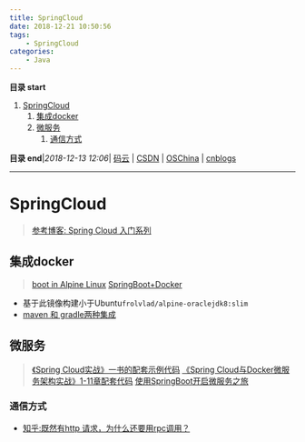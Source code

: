 ```yaml
---
title: SpringCloud
date: 2018-12-21 10:50:56
tags: 
    - SpringCloud
categories: 
    - Java
---
```


**目录 start**
 
1. [SpringCloud](#springcloud)
    1. [集成docker](#集成docker)
    1. [微服务](#微服务)
        1. [通信方式](#通信方式)

**目录 end**|_2018-12-13 12:06_| [码云](https://gitee.com/gin9) | [CSDN](http://blog.csdn.net/kcp606) | [OSChina](https://my.oschina.net/kcp1104) | [cnblogs](http://www.cnblogs.com/kuangcp)
****************************************
# SpringCloud 

> [参考博客: Spring Cloud 入门系列](http://www.spring4all.com/article/320)

## 集成docker
> [boot in Alpine Linux](https://www.huangyunkun.com/2016/04/03/spring-boot-alpine-linux/)
> [SpringBoot+Docker](https://yq.aliyun.com/articles/47344)


- 基于此镜像构建小于Ubuntu`frolvlad/alpine-oraclejdk8:slim`
- [maven 和 gradle两种集成](https://github.com/waylau/docker-demos)


## 微服务
> [《Spring Cloud实战》一书的配套示例代码](https://github.com/dyc87112/SpringCloudBook)
> [《Spring Cloud与Docker微服务架构实战》1-11章配套代码](https://github.com/itmuch/spring-cloud-docker-microservice-book-code)
> [使用SpringBoot开启微服务之旅](http://www.infoq.com/cn/articles/Microservices-SpringBoot)

### 通信方式
- [知乎:既然有http 请求，为什么还要用rpc调用？](https://www.zhihu.com/question/41609070)

